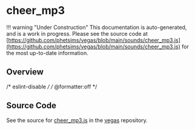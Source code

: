 # cheer_mp3

!!! warning "Under Construction"
    This documentation is auto-generated, and is a work in progress. Please see the source code at
    [https://github.com/phetsims/vegas/blob/main/sounds/cheer_mp3.js](https://github.com/phetsims/vegas/blob/main/sounds/cheer_mp3.js) for the most up-to-date information.

## Overview

/* eslint-disable */
/* @formatter:off */



## Source Code

See the source for [cheer_mp3.js](https://github.com/phetsims/vegas/blob/main/sounds/cheer_mp3.js) in the [vegas](https://github.com/phetsims/vegas) repository.
